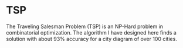 # TSP
The Traveling Salesman Problem (TSP) is an NP-Hard problem in combinatorial optimization. The algorithm I have designed here finds a solution with about 93% accuracy for a city diagram of over 100 cities.
